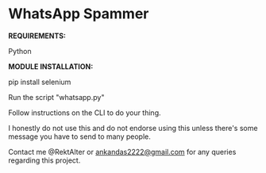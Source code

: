 # WhatsApp Spammer

**REQUIREMENTS:**

Python

**MODULE INSTALLATION:**

pip install selenium

Run the script "whatsapp.py"

Follow instructions on the CLI to do your thing.

I honestly do not use this and do not endorse using this unless there's some message you have to send to many people.

Contact me @RektAlter or ankandas2222@gmail.com for any queries regarding this project.
